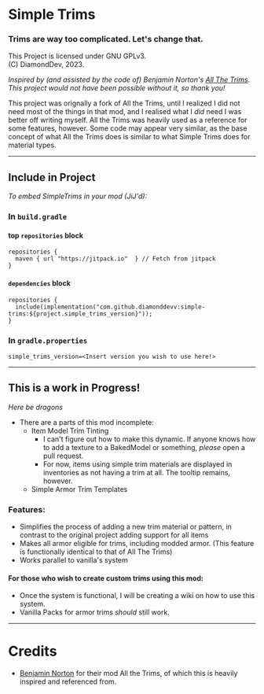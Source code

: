 # Simple Trims
### Trims are way too complicated. Let's change that.

This Project is licensed under GNU GPLv3.\
(C) DiamondDev, 2023.

_Inspired by (and assisted by the code of) Benjamin Norton's [All The Trims](https://github.com/benjamin-norton/AllTheTrims). This project would not have been possible without it, so thank you!_

This project was orignally a fork of All the Trims, until I realized I did not need most of the things in that mod, and I realised
what I _did_ need I was better off writing myself. All the Trims was heavily used as a reference for some features, however. Some code
may appear very similar, as the base concept of what All the Trims does is similar to what Simple Trims does for material types.

---

## Include in Project
_To embed SimpleTrims in your mod (JiJ'd):_

### In `build.gradle`
#### top `repositories` block
```
repositories {
  maven { url "https://jitpack.io"  } // Fetch from jitpack
}
```
#### `dependencies` block
```
repositories {
  include(implementation("com.github.diamonddevv:simple-trims:${project.simple_trims_version}"));
}
```
### In `gradle.properties`
```
simple_trims_version=<Insert version you wish to use here!>
```

---

## **This is a work in Progress!**
_Here be dragons_
- There are a parts of this mod incomplete:
  - Item Model Trim Tinting 
    - I can't figure out how to make this dynamic. If anyone knows how to add a texture to a BakedModel or something, _please_ open a pull request.
    - For now, items using simple trim materials are displayed in inventories as not having a trim at all. The tooltip remains, however.
  - Simple Armor Trim Templates

### Features:
- Simplifies the process of adding a new trim material or pattern, in contrast to the original project adding support for all items
- Makes all armor eligible for trims, including modded armor. (This feature is functionally identical to that of All The Trims)
- Works parallel to vanilla's system

#### For those who wish to create custom trims using this mod:
- Once the system is functional, I will be creating a wiki on how to use this system.
- Vanilla Packs for armor trims _should_ still work.

---

# Credits
- [Benjamin Norton](https://github.com/Benjamin-Norton) for their mod All the Trims, of which this is heavily inspired and referenced from.
